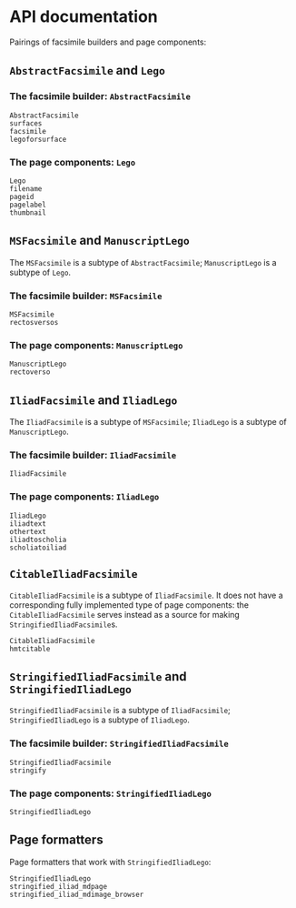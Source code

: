 # API documentation


Pairings of facsimile builders and page components:

## `AbstractFacsimile` and `Lego`

### The facsimile builder: `AbstractFacsimile`


```@docs
AbstractFacsimile
surfaces
facsimile
legoforsurface
```


### The page components: `Lego`


```@docs
Lego
filename
pageid
pagelabel
thumbnail
```

## `MSFacsimile` and `ManuscriptLego`

The `MSFacsimile` is a subtype of `AbstractFacsimile`; `ManuscriptLego` is a subtype of `Lego`.


### The facsimile builder: `MSFacsimile`



```@docs
MSFacsimile
rectosversos
```


### The page components: `ManuscriptLego`

```@docs
ManuscriptLego
rectoverso
```

## `IliadFacsimile` and `IliadLego`


The `IliadFacsimile` is a subtype of `MSFacsimile`; `IliadLego` is a subtype of `ManuscriptLego`.

### The facsimile builder: `IliadFacsimile`

```@docs
IliadFacsimile
```

### The page components: `IliadLego`
```@docs
IliadLego
iliadtext
othertext
iliadtoscholia
scholiatoiliad
```






## `CitableIliadFacsimile`

`CitableIliadFacsimile` is a  subtype of `IliadFacsimile`.  It does not 
have a corresponding fully implemented type of page components: the `CitableIliadFacsimile` serves instead as a source for making `StringifiedIliadFacsimile`s.


```@docs
CitableIliadFacsimile
hmtcitable
```

## `StringifiedIliadFacsimile` and `StringifiedIliadLego`

`StringifiedIliadFacsimile`  is a subtype of `IliadFacsimile`; `StringifiedIliadLego` is a subtype of `IliadLego`.

### The facsimile builder: `StringifiedIliadFacsimile` 

```@docs
StringifiedIliadFacsimile
stringify
```

### The page components: `StringifiedIliadLego`

```@docs
StringifiedIliadLego
```

## Page formatters

Page formatters that work with `StringifiedIliadLego`:

```@docs
StringifiedIliadLego
stringified_iliad_mdpage
stringified_iliad_mdimage_browser
```